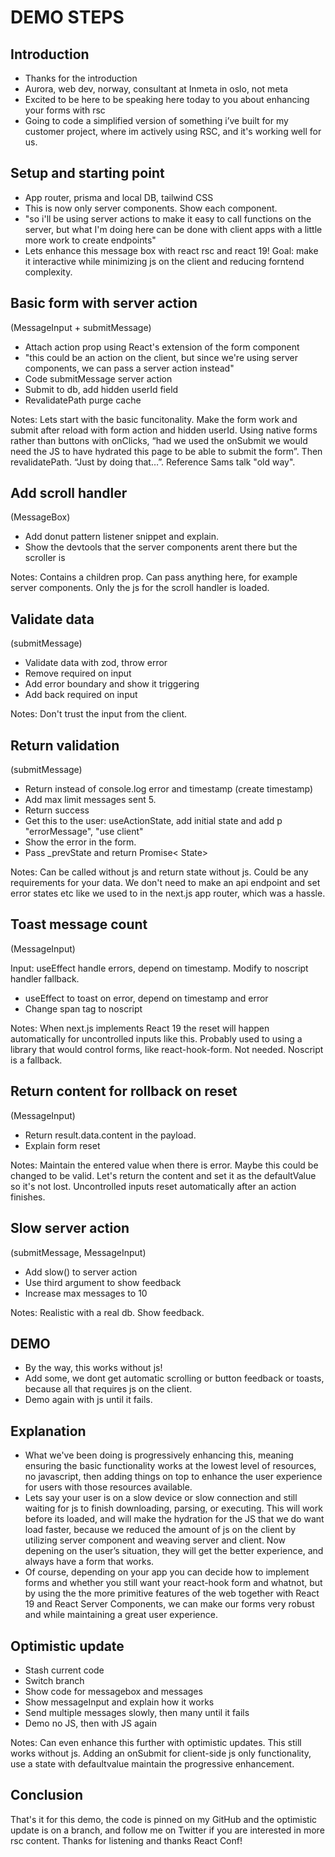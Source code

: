 # DEMO STEPS

## Introduction

- Thanks for the introduction
- Aurora, web dev, norway, consultant at Inmeta in oslo, not meta
- Excited to be here to be speaking here today to you about enhancing your forms with rsc
- Going to code a simplified version of something i’ve built for my customer project, where im actively using RSC, and it's working well for us.

## Setup and starting point

- App router, prisma and local DB, tailwind CSS
- This is now only server components. Show each component.
- "so i'll be using server actions to make it easy to call functions on the server, but what I'm doing here can be done with client apps with a little more work to create endpoints"
- Lets enhance this message box with react rsc and react 19! Goal: make it interactive while minimizing js on the client and reducing forntend complexity.

## Basic form with server action

(MessageInput + submitMessage)

- Attach action prop using React's extension of the form component
- "this could be an action on the client, but since we're using server components, we can pass a server action instead"
- Code submitMessage server action
- Submit to db, add hidden userId field
- RevalidatePath purge cache

Notes: Lets start with the basic funcitonality. Make the form work and submit after reload with form action and hidden userId. Using native forms rather than buttons with onClicks, “had we used the onSubmit we would need the JS to have hydrated this page to be able to submit the form”. Then revalidatePath. “Just by doing that…”. Reference Sams talk "old way".

## Add scroll handler

(MessageBox)

- Add donut pattern listener snippet and explain.
- Show the devtools that the server components arent there but the scroller is

Notes: Contains a children prop. Can pass anything here, for example server components. Only the js for the scroll handler is loaded.

## Validate data

(submitMessage)

- Validate data with zod, throw error
- Remove required on input
- Add error boundary and show it triggering
- Add back required on input

Notes: Don't trust the input from the client.

## Return validation

(submitMessage)

- Return instead of console.log error and timestamp (create timestamp)
- Add max limit messages sent 5.
- Return success
- Get this to the user: useActionState, add initial state and add p "errorMessage", "use client"
- Show the error in the form.
- Pass _prevState and return Promise< State>

Notes: Can be called without js and return state without js. Could be any requirements for your data.  We don't need to make an api endpoint and set error states etc like we used to in the next.js app router, which was a hassle.

## Toast message count

(MessageInput)

Input: useEffect handle errors, depend on timestamp. Modify to noscript handler fallback.

- useEffect to toast on error, depend on timestamp and error
- Change span tag to noscript

Notes: When next.js implements React 19 the reset will happen automatically for uncontrolled inputs like this. Probably used to using a library that would control forms, like react-hook-form. Not needed. Noscript is a fallback.

## Return content for rollback on reset

(MessageInput)

- Return result.data.content in the payload.
- Explain form reset

Notes: Maintain the entered value when there is error. Maybe this could be changed to be valid. Let's return the content and set it as the defaultValue so it's not lost. Uncontrolled inputs reset automatically after an action finishes.

## Slow server action

(submitMessage, MessageInput)

- Add slow() to server action
- Use third argument to show feedback
- Increase max messages to 10

Notes: Realistic with a real db. Show feedback.

## DEMO

- By the way, this works without js!
- Add some, we dont get automatic scrolling or button feedback or toasts, because all that requires js on the client.
- Demo again with js until it fails.

## Explanation

- What we've been doing is progressively enhancing this, meaning ensuring the basic functionality works at the lowest level of resources, no javascript, then adding things on top to enhance the user experience for users with those resources available.
- Lets say your user is on a slow device or slow connection and still waiting for js to finish downloading, parsing, or executing. This will work before its loaded, and will make the hydration for the JS that we do want load faster, because we reduced the amount of js on the client by utilizing server component and weaving server and client. Now depening on the user’s situation, they will get the better experience, and always have a form that works.
- Of course, depending on your app you can decide how to implement forms and whether you still want your react-hook form and whatnot, but by using the the more primitive features of the web together with React 19 and React Server Components, we can make our forms very robust and while maintaining a great user experience.

## Optimistic update

- Stash current code
- Switch branch
- Show code for messagebox and messages
- Show messageInput and explain how it works
- Send multiple messages slowly, then many until it fails
- Demo no JS, then with JS again

Notes: Can even enhance this further with optimistic updates. This still works without js. Adding an onSubmit for client-side js only functionality, use a state with defaultvalue maintain the progressive enhancement.

## Conclusion

That's it for this demo, the code is pinned on my GitHub and the optimistic update is on a branch, and follow me on Twitter if you are interested in more rsc content. Thanks for listening and thanks React Conf!

